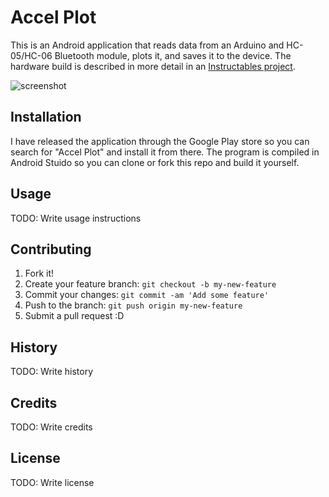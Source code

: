 # Accel Plot
This is an Android application that reads data from an Arduino and HC-05/HC-06 Bluetooth module, plots it, and saves it to the device. The hardware build is described in more detail in an [Instructables project](https://www.instructables.com/id/Realtime-MPU-6050A0-Data-Logging-With-Arduino-and-/).

![screenshot](http://dairyroadsolutions.com/wp/wp-content/uploads/2017/01/2017-01-18-13.53.42.png)

## Installation
I have released the application through the Google Play store so you can search for "Accel Plot" and install it from there. The program is compiled in Android Stuido so you can clone or fork this repo and build it yourself.

## Usage
TODO: Write usage instructions

## Contributing
1. Fork it!
2. Create your feature branch: `git checkout -b my-new-feature`
3. Commit your changes: `git commit -am 'Add some feature'`
4. Push to the branch: `git push origin my-new-feature`
5. Submit a pull request :D

## History
TODO: Write history

## Credits
TODO: Write credits

## License
TODO: Write license
